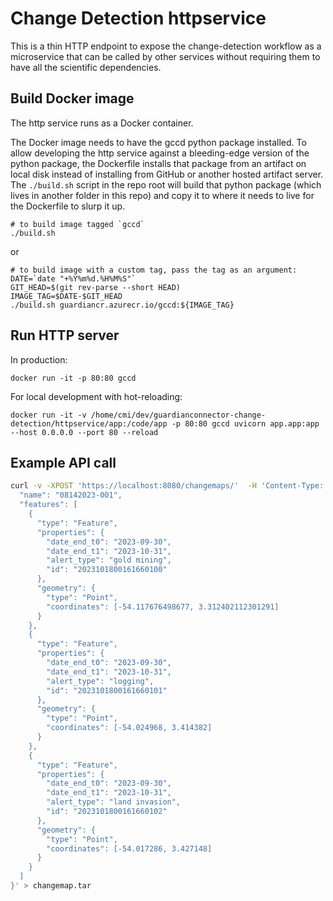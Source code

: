 # Change Detection httpservice

This is a thin HTTP endpoint to expose the change-detection workflow as a microservice
that can be called by other services without requiring them to have all the scientific
dependencies.

## Build Docker image

The http service runs as a Docker container.

The Docker image needs to have the gccd python package installed.  To allow
developing the http service against a bleeding-edge version of the python package,
the Dockerfile installs that package from an artifact on local disk instead of
installing from GitHub or another hosted artifact server.  The `./build.sh` script
in the repo root will build that python package (which lives in another folder in
this repo) and copy it to where it needs to live for the Dockerfile to slurp it up.

    # to build image tagged `gccd`
    ./build.sh

or

    # to build image with a custom tag, pass the tag as an argument:
    DATE=`date "+%Y%m%d.%H%M%S"`
    GIT_HEAD=$(git rev-parse --short HEAD)
    IMAGE_TAG=$DATE-$GIT_HEAD
    ./build.sh guardiancr.azurecr.io/gccd:${IMAGE_TAG}

## Run HTTP server

In production:

    docker run -it -p 80:80 gccd

For local development with hot-reloading:

    docker run -it -v /home/cmi/dev/guardianconnector-change-detection/httpservice/app:/code/app -p 80:80 gccd uvicorn app.app:app --host 0.0.0.0 --port 80 --reload

## Example API call

``` sh
curl -v -XPOST 'https://localhost:8080/changemaps/'  -H 'Content-Type: application/json' -d '{  "type": "FeatureCollection",
  "name": "08142023-001",
  "features": [
    {
      "type": "Feature",
      "properties": {
        "date_end_t0": "2023-09-30",
        "date_end_t1": "2023-10-31",         
        "alert_type": "gold mining",
        "id": "2023101800161660100"
      },
      "geometry": {
        "type": "Point",
        "coordinates": [-54.117676498677, 3.312402112301291]
      }
    },
    {
      "type": "Feature",
      "properties": {
        "date_end_t0": "2023-09-30",
        "date_end_t1": "2023-10-31",        
        "alert_type": "logging",
        "id": "2023101800161660101"
      },
      "geometry": {
        "type": "Point",
        "coordinates": [-54.024968, 3.414382]
      }
    },
    {
      "type": "Feature",
      "properties": {
        "date_end_t0": "2023-09-30",
        "date_end_t1": "2023-10-31",
        "alert_type": "land invasion",
        "id": "2023101800161660102"
      },
      "geometry": {
        "type": "Point",
        "coordinates": [-54.017286, 3.427148]
      }
    }
  ]
}' > changemap.tar
```
